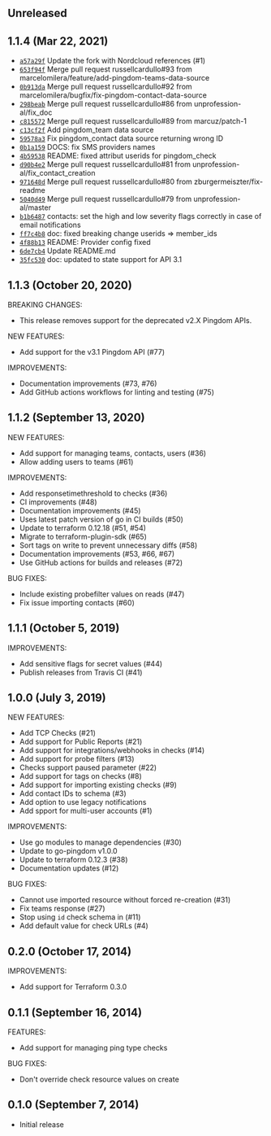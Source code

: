 ## Unreleased

## 1.1.4 (Mar 22, 2021)

* [`a57a29f`](https://github.com/rk295/terraform-provider-pingdom/commit/a57a29f) Update the fork with Nordcloud references (#1)
* [`653f94f`](https://github.com/rk295/terraform-provider-pingdom/commit/653f94f) Merge pull request russellcardullo#93 from marcelomilera/feature/add-pingdom-teams-data-source
* [`0b913da`](https://github.com/rk295/terraform-provider-pingdom/commit/0b913da) Merge pull request russellcardullo#92 from marcelomilera/bugfix/fix-pingdom-contact-data-source
* [`298beab`](https://github.com/rk295/terraform-provider-pingdom/commit/298beab) Merge pull request russellcardullo#86 from unprofession-al/fix_doc
* [`c815572`](https://github.com/rk295/terraform-provider-pingdom/commit/c815572) Merge pull request russellcardullo#89 from marcuz/patch-1
* [`c13cf2f`](https://github.com/rk295/terraform-provider-pingdom/commit/c13cf2f) Add pingdom_team data source
* [`59578a3`](https://github.com/rk295/terraform-provider-pingdom/commit/59578a3) Fix pingdom_contact data source returning wrong ID
* [`0b1a159`](https://github.com/rk295/terraform-provider-pingdom/commit/0b1a159) DOCS: fix SMS providers names
* [`4b59538`](https://github.com/rk295/terraform-provider-pingdom/commit/4b59538) README: fixed attribut userids for pingdom_check
* [`d90b4e2`](https://github.com/rk295/terraform-provider-pingdom/commit/d90b4e2) Merge pull request russellcardullo#81 from unprofession-al/fix_contact_creation
* [`971648d`](https://github.com/rk295/terraform-provider-pingdom/commit/971648d) Merge pull request russellcardullo#80 from zburgermeiszter/fix-readme
* [`5040d49`](https://github.com/rk295/terraform-provider-pingdom/commit/5040d49) Merge pull request russellcardullo#79 from unprofession-al/master
* [`b1b6487`](https://github.com/rk295/terraform-provider-pingdom/commit/b1b6487) contacts: set the high and low severity flags correctly in case of email notifications
* [`ff7c4b8`](https://github.com/rk295/terraform-provider-pingdom/commit/ff7c4b8) doc: fixed breaking change userids => member_ids
* [`4f88b13`](https://github.com/rk295/terraform-provider-pingdom/commit/4f88b13) README: Provider config fixed
* [`6de7cb4`](https://github.com/rk295/terraform-provider-pingdom/commit/6de7cb4) Update README.md
* [`35fc530`](https://github.com/rk295/terraform-provider-pingdom/commit/35fc530) doc: updated to state support for API 3.1

## 1.1.3 (October 20, 2020)

BREAKING CHANGES:

  * This release removes support for the deprecated v2.X Pingdom APIs.

NEW FEATURES:

  * Add support for the v3.1 Pingdom API (#77)

IMPROVEMENTS:
  
  * Documentation improvements (#73, #76)
  * Add GitHub actions workflows for linting and testing (#75)

## 1.1.2 (September 13, 2020)

NEW FEATURES:

  * Add support for managing teams, contacts, users (#36)
  * Allow adding users to teams (#61)

IMPROVEMENTS:

  * Add responsetimethreshold to checks (#36)
  * CI improvements (#48)
  * Documentation improvements (#45)
  * Uses latest patch version of go in CI builds (#50)
  * Update to terraform 0.12.18 (#51, #54)
  * Migrate to terraform-plugin-sdk (#65)
  * Sort tags on write to prevent unnecessary diffs (#58)
  * Documentation improvements (#53, #66, #67)
  * Use GitHub actions for builds and releases (#72)

BUG FIXES:
  * Include existing probefilter values on reads (#47)
  * Fix issue importing contacts (#60)

## 1.1.1 (October 5, 2019)

IMPROVEMENTS:

  * Add sensitive flags for secret values (#44)
  * Publish releases from Travis CI (#41)

## 1.0.0 (July 3, 2019)

NEW FEATURES:

  * Add TCP Checks (#21)
  * Add support for Public Reports (#21)
  * Add support for integrations/webhooks in checks (#14)
  * Add support for probe filters (#13)
  * Checks support paused parameter (#22)
  * Add support for tags on checks (#8)
  * Add support for importing existing checks (#9)
  * Add contact IDs to schema (#3)
  * Add option to use legacy notifications
  * Add spport for multi-user accounts (#1)

IMPROVEMENTS:

  * Use go modules to manage dependencies (#30)
  * Update to go-pingdom v1.0.0
  * Update to terraform 0.12.3 (#38)
  * Documentation updates (#12)

BUG FIXES:

  * Cannot use imported resource without forced re-creation (#31)
  * Fix teams response (#27)
  * Stop using `id` check schema in (#11)
  * Add default value for check URLs (#4)

## 0.2.0 (October 17, 2014)

IMPROVEMENTS:

  * Add support for Terraform 0.3.0

## 0.1.1 (September 16, 2014)

FEATURES:

  * Add support for managing ping type checks

BUG FIXES:

  * Don't override check resource values on create

## 0.1.0 (September 7, 2014)

  * Initial release
